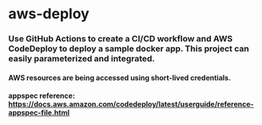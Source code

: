 # aws-deploy
### Use GitHub Actions to create a CI/CD workflow and AWS CodeDeploy to deploy a sample docker app. This project can easily parameterized and integrated.

#### AWS resources are being accessed using short-lived credentials.
#### appspec reference: https://docs.aws.amazon.com/codedeploy/latest/userguide/reference-appspec-file.html
